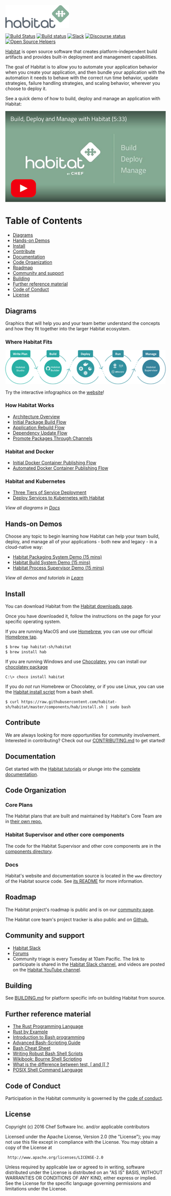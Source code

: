 <img src="https://github.com/habitat-sh/habitat/blob/master/www/source/images/habitat-logo.png" width="200">

[![Build Status](https://api.travis-ci.org/habitat-sh/habitat.svg?branch=master)](https://travis-ci.org/habitat-sh/habitat)
[![Build status](https://ci.appveyor.com/api/projects/status/ejn8d6bkhiml16al/branch/master?svg=true)](https://ci.appveyor.com/project/chef/habitat/branch/master)
[![Slack](http://slack.habitat.sh/badge.svg)](http://slack.habitat.sh/)
[![Discourse status](https://img.shields.io/discourse/https/meta.discourse.org/status.svg?style=flat)](https://forums.habitat.sh)
[![Open Source Helpers](https://www.codetriage.com/habitat-sh/habitat/badges/users.svg)](https://www.codetriage.com/habitat-sh/habitat)


[Habitat](http://habitat.sh) is open source software that creates platform-independent build artifacts and provides built-in deployment and management capabilities.

The goal of Habitat is to allow you to automate your application behavior when you create your application, and then bundle your application with the automation it needs to behave with the correct run time behavior, update strategies, failure handling strategies, and scaling behavior, wherever you choose to deploy it.

See a quick demo of how to build, deploy and manage an application with Habitat:

[![Build, Deploy and Manage with Habitat (5:33)](images/overview-youtube-image.jpg)](http://www.youtube.com/watch?v=VW1DwDezlqM)

# Table of Contents
* [Diagrams](#diagrams)
* [Hands-on Demos](#hands-on-demos)
* [Install](#install)
* [Contribute](#contribute)
* [Documentation](#documentation)
* [Code Organization](#code-organization)
* [Roadmap](#roadmap)
* [Community and support](#community-and-support)
* [Building](#building)
* [Further reference material](#further-reference-material)
* [Code of Conduct](#code-of-conduct)
* [License](#license)

## Diagrams
Graphics that will help you and your team better understand the concepts and how they fit together into the larger Habitat ecosystem.
### Where Habitat Fits

[![Habitat Flow Infographic](images/habitat-flow-infographic.png)](http://habitat.sh#reference-diagram)

Try the interactive infographics on the [website](http://habitat.sh#reference-diagram)!

### How Habitat Works
* [Architecture Overview](https://www.habitat.sh/images/infographics/habitat-architecture-overview-7e40c4b3.png)
* [Initial Package Build Flow](https://www.habitat.sh/images/infographics/habitat-initial-package-build-flow-43ccb287.png)
* [Application Rebuild Flow](https://www.habitat.sh/images/infographics/habitat-application-rebuild-flow-10c48cfb.png)
* [Dependency Update Flow](https://www.habitat.sh/images/infographics/habitat-dependency-update-flow-f4895875.png
)
* [Promote Packages Through Channels](https://www.habitat.sh/images/infographics/habitat-promote-packages-through-channels-06506fd0.png)

### Habitat and **Docker**
* [Initial Docker Container Publishing Flow](https://www.habitat.sh/images/infographics/habitat-initial-docker-container-publishing-flow-1f2ba489.png)
* [Automated Docker Container Publishing Flow](https://www.habitat.sh/images/infographics/habitat-automated-docker-container-publishing-flow-3cdf9f91.png
)

### Habitat and **Kubernetes**
* [Three Tiers of Service Deployment](https://www.habitat.sh/images/infographics/habitat-and-kubernetes-three-tiers-of-service-deployment-8c85b4ca.png)
* [Deploy Services to Kubernetes with Habitat](https://www.habitat.sh/images/infographics/deploy-services-to-kubernetes-with-habitat-flow-567c4ce9.png)

*View all diagrams in [Docs](https://www.habitat.sh/docs/diagrams/)*

## Hands-on Demos
Choose any topic to begin learning how Habitat can help your team build, deploy, and manage all of your applications - both new and legacy - in a cloud-native way:
* [Habitat Packaging System Demo (15 mins)](https://www.habitat.sh/demo/packaging-system/steps/1/)
* [Habitat Build System Demo (15 mins)](https://www.habitat.sh/demo/packaging-system/steps/1/)
* [Habitat Process Supervisor Demo (15 mins)](https://www.habitat.sh/demo/packaging-system/steps/1/)

*View all demos and tutorials in [Learn](https://www.habitat.sh/learn/)*




## Install

You can download Habitat from the [Habitat downloads page](https://www.habitat.sh/docs/install-habitat/).

Once you have downloaded it, follow the instructions on the page for your specific operating system.

If you are running MacOS and use [Homebrew](https://brew.sh), you can use our official [Homebrew tap](https://github.com/habitat-sh/homebrew-habitat).
```
$ brew tap habitat-sh/habitat
$ brew install hab
```

If you are running Windows and use [Chocolatey](https://chocolatey.org), you can install our [chocolatey package](https://chocolatey.org/packages/habitat)
```
C:\> choco install habitat
```

If you do _not_ run Homebrew or Chocolatey, or if you use Linux, you can use the [Habitat install
script](https://github.com/habitat-sh/habitat/blob/master/components/hab/install.sh) from a bash shell.

```
$ curl https://raw.githubusercontent.com/habitat-sh/habitat/master/components/hab/install.sh | sudo bash
```

## Contribute

We are always looking for more opportunities for community involvement. Interested in contributing? Check out our [CONTRIBUTING.md](CONTRIBUTING.md) to get started!

## Documentation

Get started with the [Habitat tutorials](https://www.habitat.sh/learn/) or plunge into the [complete documentation](https://www.habitat.sh/docs/).

## Code Organization

### Core Plans

The Habitat plans that are built and maintained by Habitat's Core Team are in [their own repo.](https://github.com/habitat-sh/core-plans)

### Habitat Supervisor and other core components

The code for the Habitat Supervisor and other core components are in the [components directory](https://github.com/habitat-sh/habitat/tree/master/components).

### Docs

Habitat's website and documentation source is located in the `www` directory of the Habitat source code. See [its README](www/README.md) for more information.

## Roadmap

The Habitat project's roadmap is public and is on our [community page](https://www.habitat.sh/community/).

The Habitat core team's project tracker is also public and on [Github.](https://github.com/habitat-sh/habitat/projects/1)

## Community and support

* [Habitat Slack](http://slack.habitat.sh)
* [Forums]()
* Community triage is every Tuesday at 10am Pacific. The link to participate is shared in the [Habitat Slack channel](http://slack.habitat.sh), and videos are posted on the [Habitat YouTube channel](https://youtube.com/channel/UC0wJZeP2dfPZaDUPgvpVpSg).

## Building
See [BUILDING.md](BUILDING.md) for platform specific info on building Habitat from source.

## Further reference material

* [The Rust Programming Language](http://doc.rust-lang.org/book/)
* [Rust by Example](http://rustbyexample.com/)
* [Introduction to Bash programming](http://tldp.org/HOWTO/Bash-Prog-Intro-HOWTO.html)
* [Advanced Bash-Scripting Guide](http://www.tldp.org/LDP/abs/html/)
* [Bash Cheat Sheet](http://tldp.org/LDP/abs/html/refcards.html)
* [Writing Robust Bash Shell Scripts](http://www.davidpashley.com/articles/writing-robust-shell-scripts/)
* [Wikibook: Bourne Shell Scripting](https://en.wikibooks.org/wiki/Bourne_Shell_Scripting)
* [What is the difference between test, \[ and \[\[ ?](http://mywiki.wooledge.org/BashFAQ/031)
* [POSIX Shell Command Language](http://pubs.opengroup.org/onlinepubs/9699919799/utilities/V3_chap02.html)

## Code of Conduct
Participation in the Habitat community is governed by the [code of conduct](https://github.com/habitat-sh/habitat/blob/master/CODE_OF_CONDUCT.md).

## License

Copyright (c) 2016 Chef Software Inc. and/or applicable contributors

Licensed under the Apache License, Version 2.0 (the "License");
you may not use this file except in compliance with the License.
You may obtain a copy of the License at

     http://www.apache.org/licenses/LICENSE-2.0

Unless required by applicable law or agreed to in writing, software
distributed under the License is distributed on an "AS IS" BASIS,
WITHOUT WARRANTIES OR CONDITIONS OF ANY KIND, either express or implied.
See the License for the specific language governing permissions and
limitations under the License.
